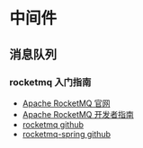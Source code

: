 # 中间件

## 消息队列

### rocketmq 入门指南
* [Apache RocketMQ 官网](https://rocketmq.apache.org/)
* [Apache RocketMQ 开发者指南](https://github.com/apache/rocketmq/tree/master/docs/cn)
* [rocketmq github](https://github.com/apache/rocketmq) 
* [rocketmq-spring github](https://github.com/apache/rocketmq-spring)